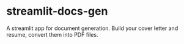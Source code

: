 # streamlit-docs-gen
A streamlit app for document generation. Build your cover letter and resume, convert them into PDF files.
